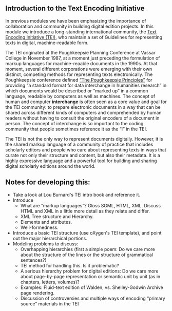 ## Introduction to the Text Encoding Initiative 

In previous modules we have been emphasizing the importance of collaboration and community in building digital edition projects. In this module we introduce a long-standing international community, the [Text Encoding Initiative (TEI)](https://tei-c.org/), who maintain a set of Guidelines for representing texts in digital, machine-readable form. 

The TEI originated at the Poughkeepsie Planning Conference at Vassar College in November 1987, at a moment just preceding the formulation of markup languages for machine-reaable documents in the 1990s. At that moment, several different corporations were emerging with their own distinct, competing methods for representing texts electronically. The Poughkeepsie conference defined [“The Poughkeepsie Principles”](https://tei-c.org/Vault/ED/edp01.htm) for providing “a standard format for data interchange in humanities research” in which documents would be described or “marked up” in a common language, readable by computers as well as machines. The concept of human and computer **interchange** is often seen as a core value and goal for the TEI community: to prepare electronic documents in a way that can be shared across different kinds of computers and comprehended by human readers without having to consult the original encoders of a document in person. The concept of interchange is so important to the coding community that people sometimes reference it as the “I” in the TEI.  

The TEI is not the only way to represent documents digitally. However, it is the shared markup language of a community of practice that includes scholarly editors and people who care about representing texts in ways that curate not only their structure and content, but also their metadata. It is a highly expressive language and a powerful tool for building and sharing digital scholarly editions around the world.

## Notes for developing this: 
* Take a look at Lou Burnard's TEI intro book and reference it.
* Introduce 
     * What are “markup languages”? Gloss SGML, HTML, XML. Discuss HTML and XML in a little more detail as they relate and differ. 
     * XML Tree structure and Hierarchy. 
     * Elements and attributes. 
     * Well-formedness. 
* Introduce a basic TEI structure (use oXygen's TEI template), and point out the major hierarchical portions. 
* Modeling problems to discuss:
    * Overhapping hierarchies (first a simple poem: Do we care more about the structure of the lines or the structure of grammatical sentences?)
    * TEI method for handling this. Is it problematic?
    * A serious hierarchy problem for digital editions: Do we care more about page-by-page representation or semantic unit by unit (as in chapters, letters, volumes)? 
    * Examples: Fluid-text edition of Walden, vs. Shelley-Godwin Archive page rendering.
    * Discussion of controversies and multiple ways of encoding “primary source” materials in the TEI 



